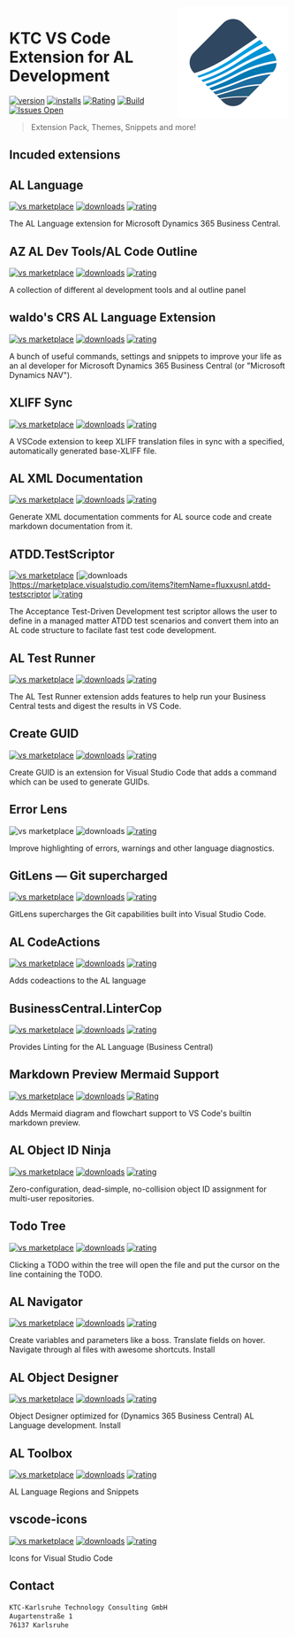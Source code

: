 <img src="icon.png" align="right" width="200" height="auto"/>

# KTC VS Code Extension for AL Development

[![version](https://img.shields.io/visual-studio-marketplace/v/KTC-GmbH.al-ktc-dev?label=vs%20marketplace)](https://marketplace.visualstudio.com/items?itemName=KTC-GmbH.al-ktc-dev)
[![installs](https://img.shields.io/vscode-marketplace/d/KTC-GmbH.al-ktc-dev.svg?style=flat-square)](https://marketplace.visualstudio.com/items?itemName=KTC-GmbH.al-ktc-dev)
[![Rating](https://img.shields.io/visual-studio-marketplace/r/KTC-GmbH.al-ktc-dev?style=flat-square)](https://marketplace.visualstudio.com/items?itemName=KTC-GmbH.al-ktc-dev&ssr=false#review-details)
[![Build](https://img.shields.io/github/workflow/status/ktc-gmbh/al-ktc-dev/Build/main?style=flat-square)](https://github.com/KTC-GmbH/al-ktc-dev/actions)
[![Issues Open](https://img.shields.io/github/issues-raw/ktc-gmbh/al-ktc-dev?style=flat-square)](https://github.com/KTC-GmbH/al-ktc-dev/issues?q=is%3Aissue+is%3Aopen+)

> Extension Pack, Themes, Snippets and more!

## Incuded extensions

## **AL Language**

[![vs marketplace](https://img.shields.io/vscode-marketplace/v/ms-dynamics-smb.al.svg?label=vs%20marketplace)](https://marketplace.visualstudio.com/items?itemName=ms-dynamics-smb.al)
[![downloads](https://img.shields.io/vscode-marketplace/d/ms-dynamics-smb.al.svg)](https://marketplace.visualstudio.com/items?itemName=ms-dynamics-smb.al)
[![rating](https://img.shields.io/vscode-marketplace/r/ms-dynamics-smb.al.svg)](https://marketplace.visualstudio.com/items?itemName=ms-dynamics-smb.al)

The AL Language extension for Microsoft Dynamics 365 Business Central.

## **AZ AL Dev Tools/AL Code Outline**
[![vs marketplace](https://img.shields.io/vscode-marketplace/v/andrzejzwierzchowski.al-code-outline.svg?label=vs%20marketplace)](https://marketplace.visualstudio.com/items?itemName=andrzejzwierzchowski.al-code-outline)
[![downloads](https://img.shields.io/vscode-marketplace/d/andrzejzwierzchowski.al-code-outline.svg)](https://marketplace.visualstudio.com/items?itemName=andrzejzwierzchowski.al-code-outline)
[![rating](https://img.shields.io/vscode-marketplace/r/andrzejzwierzchowski.al-code-outline.svg)](https://marketplace.visualstudio.com/items?itemName=andrzejzwierzchowski.al-code-outline) 

A collection of different al development tools and al outline panel 

## **waldo's CRS AL Language Extension**
[![vs marketplace](https://img.shields.io/vscode-marketplace/v/waldo.crs-al-language-extension.svg?label=vs%20marketplace)](https://marketplace.visualstudio.com/items?itemName=waldo.crs-al-language-extension)
[![downloads](https://img.shields.io/vscode-marketplace/d/waldo.crs-al-language-extension.svg)](https://marketplace.visualstudio.com/items?itemName=waldo.crs-al-language-extension)
[![rating](https://img.shields.io/vscode-marketplace/r/waldo.crs-al-language-extension.svg)](https://marketplace.visualstudio.com/items?itemName=waldo.crs-al-language-extension)

A bunch of useful commands, settings and snippets to improve your life as an al developer for Microsoft Dynamics 365 Business Central (or "Microsoft Dynamics NAV").

## **XLIFF Sync**
[![vs marketplace](https://img.shields.io/vscode-marketplace/v/rvanbekkum.xliff-sync.svg?label=vs%20marketplace)](https://marketplace.visualstudio.com/items?itemName=rvanbekkum.xliff-sync)
[![downloads](https://img.shields.io/vscode-marketplace/d/rvanbekkum.xliff-sync.svg)](https://marketplace.visualstudio.com/items?itemName=rvanbekkum.xliff-sync)
[![rating](https://img.shields.io/vscode-marketplace/r/rvanbekkum.xliff-sync.svg)](https://marketplace.visualstudio.com/items?itemName=rvanbekkum.xliff-sync)

A VSCode extension to keep XLIFF translation files in sync with a specified, automatically generated base-XLIFF file.

## **AL XML Documentation**
[![vs marketplace](https://img.shields.io/vscode-marketplace/v/365businessdevelopment.bdev-al-xml-doc?label=vs%20marketplace)](https://marketplace.visualstudio.com/items?itemName=365businessdevelopment.bdev-al-xml-doc)
[![downloads](https://img.shields.io/vscode-marketplace/d/365businessdevelopment.bdev-al-xml-doc)](https://marketplace.visualstudio.com/items?itemName=365businessdevelopment.bdev-al-xml-doc)
[![rating](https://img.shields.io/vscode-marketplace/r/365businessdevelopment.bdev-al-xml-doc)](https://marketplace.visualstudio.com/items?itemName=365businessdevelopment.bdev-al-xml-doc)

Generate XML documentation comments for AL source code and create markdown documentation from it.

## **ATDD.TestScriptor**
[![vs marketplace](https://img.shields.io/visual-studio-marketplace/v/fluxxusnl.atdd-testscriptor?label=vs%20marketplace)](https://marketplace.visualstudio.com/items?itemName=fluxxusnl.atdd-testscriptor)
[![downloads](https://img.shields.io/visual-studio-marketplace/d/fluxxusnl.atdd-testscriptor)]https://marketplace.visualstudio.com/items?itemName=fluxxusnl.atdd-testscriptor
[![rating](https://img.shields.io/visual-studio-marketplace/r/fluxxusnl.atdd-testscriptor)](https://marketplace.visualstudio.com/items?itemName=fluxxusnl.atdd-testscriptor)

The Acceptance Test-Driven Development test scriptor allows the user to define in a managed matter ATDD test scenarios and convert them into an AL code structure to facilate fast test code development.

## **AL Test Runner**
[![vs marketplace](https://img.shields.io/vscode-marketplace/v/jamespearson.al-test-runner?label=vs%20marketplace)](https://marketplace.visualstudio.com/items?itemName=jamespearson.al-test-runner)
[![downloads](https://img.shields.io/vscode-marketplace/d/jamespearson.al-test-runner)](https://marketplace.visualstudio.com/items?itemName=jamespearson.al-test-runner)
[![rating](https://img.shields.io/vscode-marketplace/r/jamespearson.al-test-runner)](https://marketplace.visualstudio.com/items?itemName=jamespearson.al-test-runner)

The AL Test Runner extension adds features to help run your Business Central tests and digest the results in VS Code. 

## **Create GUID**
[![vs marketplace](https://img.shields.io/vscode-marketplace/v/nwallace.createguid.svg?label=vs%20marketplace)](https://marketplace.visualstudio.com/items?itemName=nwallace.createguid)
[![downloads](https://img.shields.io/vscode-marketplace/d/nwallace.createguid.svg)](https://marketplace.visualstudio.com/items?itemName=nwallace.createguid)
[![rating](https://img.shields.io/vscode-marketplace/r/nwallace.createguid.svg)](https://marketplace.visualstudio.com/items?itemName=nwallace.createguid)

Create GUID is an extension for Visual Studio Code that adds a command which can be used to generate GUIDs.

## **Error Lens**
![vs marketplace](https://img.shields.io/visual-studio-marketplace/v/usernamehw.errorlens?label=vs%20marketplace)
![downloads](https://img.shields.io/visual-studio-marketplace/d/usernamehw.errorlens)
[![rating](https://img.shields.io/visual-studio-marketplace/r/usernamehw.errorlens)](https://marketplace.visualstudio.com/items?itemName=usernamehw.errorlens)

Improve highlighting of errors, warnings and other language diagnostics.

## **GitLens — Git supercharged**
[![vs marketplace](https://img.shields.io/vscode-marketplace/v/eamodio.gitlens.svg?label=vs%20marketplace)](https://marketplace.visualstudio.com/items?itemName=eamodio.gitlens)
[![downloads](https://img.shields.io/vscode-marketplace/d/eamodio.gitlens.svg)](https://marketplace.visualstudio.com/items?itemName=eamodio.gitlens)
[![rating](https://img.shields.io/vscode-marketplace/r/eamodio.gitlens.svg)](https://marketplace.visualstudio.com/items?itemName=eamodio.gitlens)

GitLens supercharges the Git capabilities built into Visual Studio Code.

## **AL CodeActions**
[![vs marketplace](https://img.shields.io/vscode-marketplace/v/davidfeldhoff.al-codeactions?label=vs%20marketplace)](https://marketplace.visualstudio.com/items?itemName=davidfeldhoff.al-codeactions)
[![downloads](https://img.shields.io/vscode-marketplace/d/davidfeldhoff.al-codeactions)](https://marketplace.visualstudio.com/items?itemName=davidfeldhoff.al-codeactions)
[![rating](https://img.shields.io/vscode-marketplace/r/davidfeldhoff.al-codeactions)](https://marketplace.visualstudio.com/items?itemName=davidfeldhoff.al-codeactions)

Adds codeactions to the AL language

## **BusinessCentral.LinterCop**
[![vs marketplace](https://img.shields.io/vscode-marketplace/v/StefanMaron.businesscentral-lintercop?label=vs%20marketplace)](https://marketplace.visualstudio.com/items?itemName=StefanMaron.businesscentral-lintercop)
[![downloads](https://img.shields.io/vscode-marketplace/d/StefanMaron.businesscentral-lintercop)](https://marketplace.visualstudio.com/items?itemName=StefanMaron.businesscentral-lintercop)
[![rating](https://img.shields.io/vscode-marketplace/r/StefanMaron.businesscentral-lintercop)](https://marketplace.visualstudio.com/items?itemName=StefanMaron.businesscentral-lintercop)

Provides Linting for the AL Language (Business Central)

## **Markdown Preview Mermaid Support**
[![vs marketplace](https://img.shields.io/visual-studio-marketplace/v/bierner.markdown-mermaid?label=vs%20marketplace)](https://marketplace.visualstudio.com/items?itemName=bierner.markdown-mermaid)
[![downloads](https://img.shields.io/visual-studio-marketplace/d/bierner.markdown-mermaid)](https://marketplace.visualstudio.com/items?itemName=bierner.markdown-mermaid)
[![Rating](https://img.shields.io/visual-studio-marketplace/r/bierner.markdown-mermaid)](https://marketplace.visualstudio.com/items?itemName=bierner.markdown-mermaid)



Adds Mermaid diagram and flowchart support to VS Code's builtin markdown preview.

## **AL Object ID Ninja**
[![vs marketplace](https://img.shields.io/vscode-marketplace/v/vjeko.vjeko-al-objid?label=vs%20marketplace)](https://marketplace.visualstudio.com/items?itemName=vjeko.vjeko-al-objid)
[![downloads](https://img.shields.io/vscode-marketplace/d/vjeko.vjeko-al-objid)](https://marketplace.visualstudio.com/items?itemName=vjeko.vjeko-al-objid)
[![rating](https://img.shields.io/vscode-marketplace/r/vjeko.vjeko-al-objid)](https://marketplace.visualstudio.com/items?itemName=vjeko.vjeko-al-objid)

Zero-configuration, dead-simple, no-collision object ID assignment for multi-user repositories.

## **Todo Tree**
[![vs marketplace](https://img.shields.io/vscode-marketplace/v/Gruntfuggly.todo-tree.svg?label=vs%20marketplace)](https://marketplace.visualstudio.com/items?itemName=Gruntfuggly.todo-tree)
[![downloads](https://img.shields.io/vscode-marketplace/d/Gruntfuggly.todo-tree.svg)](https://marketplace.visualstudio.com/items?itemName=Gruntfuggly.todo-tree)
[![rating](https://img.shields.io/vscode-marketplace/r/Gruntfuggly.todo-tree.svg)](https://marketplace.visualstudio.com/items?itemName=Gruntfuggly.todo-tree)

Clicking a TODO within the tree will open the file and put the cursor on the line containing the TODO.

## **AL Navigator** 
[![vs marketplace](https://img.shields.io/vscode-marketplace/v/wbrakowski.al-navigator?label=vs%20marketplace)](https://marketplace.visualstudio.com/items?itemName=wbrakowski.al-navigator)
[![downloads](https://img.shields.io/vscode-marketplace/d/wbrakowski.al-navigator)](https://marketplace.visualstudio.com/items?itemName=wbrakowski.al-navigator)
[![rating](https://img.shields.io/vscode-marketplace/r/wbrakowski.al-navigator)](https://marketplace.visualstudio.com/items?itemName=wbrakowski.al-navigator)

Create variables and parameters like a boss. Translate fields on hover. Navigate through al files with awesome shortcuts.
Install

## **AL Object Designer** 
[![vs marketplace](https://img.shields.io/vscode-marketplace/v/martonsagi.al-object-designer.svg?label=vs%20marketplace)](https://marketplace.visualstudio.com/items?itemName=martonsagi.al-object-designer)
[![downloads](https://img.shields.io/vscode-marketplace/d/martonsagi.al-object-designer.svg)](https://marketplace.visualstudio.com/items?itemName=martonsagi.al-object-designer)
[![rating](https://img.shields.io/vscode-marketplace/r/martonsagi.al-object-designer.svg)](https://marketplace.visualstudio.com/items?itemName=martonsagi.al-object-designer)

Object Designer optimized for (Dynamics 365 Business Central) AL Language development.
Install

## **AL Toolbox** 
[![vs marketplace](https://img.shields.io/vscode-marketplace/v/bartpermentier.al-toolbox.svg?label=vs%20marketplace)](https://marketplace.visualstudio.com/items?itemName=bartpermentier.al-toolbox)
[![downloads](https://img.shields.io/vscode-marketplace/d/bartpermentier.al-toolbox.svg)](https://marketplace.visualstudio.com/items?itemName=bartpermentier.al-toolbox)
[![rating](https://img.shields.io/vscode-marketplace/r/bartpermentier.al-toolbox.svg)](https://marketplace.visualstudio.com/items?itemName=bartpermentier.al-toolbox.al)

AL Language Regions and Snippets


## **vscode-icons**
[![vs marketplace](https://img.shields.io/vscode-marketplace/v/vscode-icons-team.vscode-icons.svg?label=vs%20marketplace)](https://marketplace.visualstudio.com/items?itemName=vscode-icons-team.vscode-icons)
[![downloads](https://img.shields.io/vscode-marketplace/d/vscode-icons-team.vscode-icons.svg)](https://marketplace.visualstudio.com/items?itemName=vscode-icons-team.vscode-icons)
[![rating](https://img.shields.io/vscode-marketplace/r/vscode-icons-team.vscode-icons.svg)](https://marketplace.visualstudio.com/items?itemName=vscode-icons-team.vscode-icons)

Icons for Visual Studio Code

## Contact

```
KTC-Karlsruhe Technology Consulting GmbH
Augartenstraße 1
76137 Karlsruhe
```
